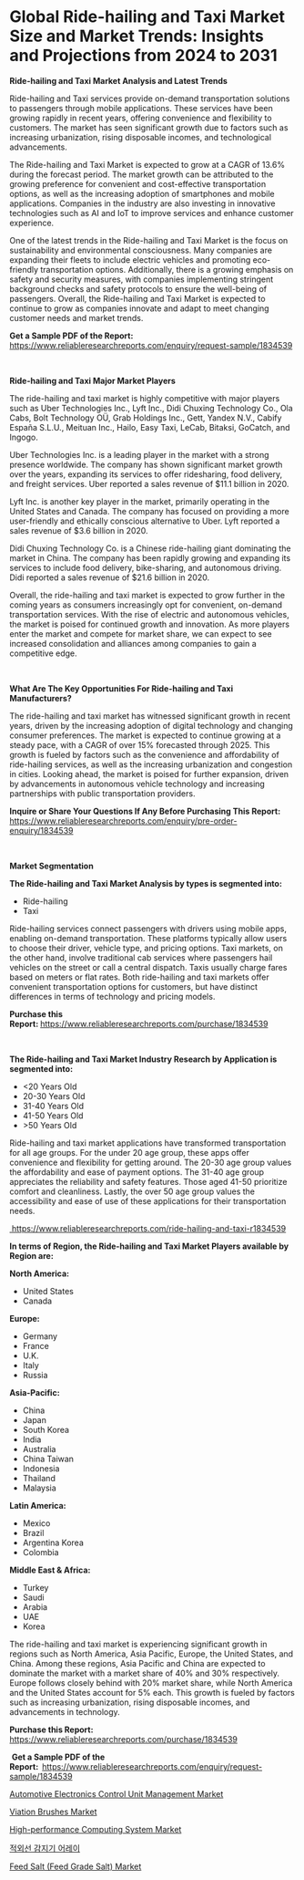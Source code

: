 <p><h1>Global Ride-hailing and Taxi Market Size and Market Trends: Insights and Projections from 2024 to 2031</h1></p><p><strong>Ride-hailing and Taxi Market Analysis and Latest Trends</strong></p>
<p><p>Ride-hailing and Taxi services provide on-demand transportation solutions to passengers through mobile applications. These services have been growing rapidly in recent years, offering convenience and flexibility to customers. The market has seen significant growth due to factors such as increasing urbanization, rising disposable incomes, and technological advancements.</p><p>The Ride-hailing and Taxi Market is expected to grow at a CAGR of 13.6% during the forecast period. The market growth can be attributed to the growing preference for convenient and cost-effective transportation options, as well as the increasing adoption of smartphones and mobile applications. Companies in the industry are also investing in innovative technologies such as AI and IoT to improve services and enhance customer experience.</p><p>One of the latest trends in the Ride-hailing and Taxi Market is the focus on sustainability and environmental consciousness. Many companies are expanding their fleets to include electric vehicles and promoting eco-friendly transportation options. Additionally, there is a growing emphasis on safety and security measures, with companies implementing stringent background checks and safety protocols to ensure the well-being of passengers. Overall, the Ride-hailing and Taxi Market is expected to continue to grow as companies innovate and adapt to meet changing customer needs and market trends.</p></p>
<p><strong>Get a Sample PDF of the Report:&nbsp;</strong> <a href="https://www.reliableresearchreports.com/enquiry/request-sample/1834539">https://www.reliableresearchreports.com/enquiry/request-sample/1834539</a></p>
<p>&nbsp;</p>
<p><strong>Ride-hailing and Taxi Major Market Players</strong></p>
<p><p>The ride-hailing and taxi market is highly competitive with major players such as Uber Technologies Inc., Lyft Inc., Didi Chuxing Technology Co., Ola Cabs, Bolt Technology OÜ, Grab Holdings Inc., Gett, Yandex N.V., Cabify España S.L.U., Meituan Inc., Hailo, Easy Taxi, LeCab, Bitaksi, GoCatch, and Ingogo.</p><p>Uber Technologies Inc. is a leading player in the market with a strong presence worldwide. The company has shown significant market growth over the years, expanding its services to offer ridesharing, food delivery, and freight services. Uber reported a sales revenue of $11.1 billion in 2020.</p><p>Lyft Inc. is another key player in the market, primarily operating in the United States and Canada. The company has focused on providing a more user-friendly and ethically conscious alternative to Uber. Lyft reported a sales revenue of $3.6 billion in 2020.</p><p>Didi Chuxing Technology Co. is a Chinese ride-hailing giant dominating the market in China. The company has been rapidly growing and expanding its services to include food delivery, bike-sharing, and autonomous driving. Didi reported a sales revenue of $21.6 billion in 2020.</p><p>Overall, the ride-hailing and taxi market is expected to grow further in the coming years as consumers increasingly opt for convenient, on-demand transportation services. With the rise of electric and autonomous vehicles, the market is poised for continued growth and innovation. As more players enter the market and compete for market share, we can expect to see increased consolidation and alliances among companies to gain a competitive edge.</p></p>
<p>&nbsp;</p>
<p><strong>What Are The Key Opportunities For Ride-hailing and Taxi Manufacturers?</strong></p>
<p><p>The ride-hailing and taxi market has witnessed significant growth in recent years, driven by the increasing adoption of digital technology and changing consumer preferences. The market is expected to continue growing at a steady pace, with a CAGR of over 15% forecasted through 2025. This growth is fueled by factors such as the convenience and affordability of ride-hailing services, as well as the increasing urbanization and congestion in cities. Looking ahead, the market is poised for further expansion, driven by advancements in autonomous vehicle technology and increasing partnerships with public transportation providers.</p></p>
<p><strong>Inquire or Share Your Questions If Any Before Purchasing This Report:</strong> <a href="https://www.reliableresearchreports.com/enquiry/pre-order-enquiry/1834539">https://www.reliableresearchreports.com/enquiry/pre-order-enquiry/1834539</a></p>
<p>&nbsp;</p>
<p><strong>Market Segmentation</strong></p>
<p><strong>The Ride-hailing and Taxi Market Analysis by types is segmented into:</strong></p>
<p><ul><li>Ride-hailing</li><li>Taxi</li></ul></p>
<p><p>Ride-hailing services connect passengers with drivers using mobile apps, enabling on-demand transportation. These platforms typically allow users to choose their driver, vehicle type, and pricing options. Taxi markets, on the other hand, involve traditional cab services where passengers hail vehicles on the street or call a central dispatch. Taxis usually charge fares based on meters or flat rates. Both ride-hailing and taxi markets offer convenient transportation options for customers, but have distinct differences in terms of technology and pricing models.</p></p>
<p><strong>Purchase this Report:&nbsp;</strong><a href="https://www.reliableresearchreports.com/purchase/1834539">https://www.reliableresearchreports.com/purchase/1834539</a></p>
<p>&nbsp;</p>
<p><strong>The Ride-hailing and Taxi Market Industry Research by Application is segmented into:</strong></p>
<p><ul><li><20 Years Old</li><li>20-30 Years Old</li><li>31-40 Years Old</li><li>41-50 Years Old</li><li>>50 Years Old</li></ul></p>
<p><p>Ride-hailing and taxi market applications have transformed transportation for all age groups. For the under 20 age group, these apps offer convenience and flexibility for getting around. The 20-30 age group values the affordability and ease of payment options. The 31-40 age group appreciates the reliability and safety features. Those aged 41-50 prioritize comfort and cleanliness. Lastly, the over 50 age group values the accessibility and ease of use of these applications for their transportation needs.</p></p>
<p><a href="https://www.reliableresearchreports.com/ride-hailing-and-taxi-r1834539">&nbsp;https://www.reliableresearchreports.com/ride-hailing-and-taxi-r1834539</a></p>
<p><strong>In terms of Region, the Ride-hailing and Taxi Market Players available by Region are:</strong></p>
<p>
    <p> <strong> North America: </strong>
        <ul>
            <li>United States</li>
            <li>Canada</li>
        </ul>
        </p> 
    <p> <strong> Europe: </strong>
        <ul>
            <li>Germany</li>
            <li>France</li>
            <li>U.K.</li>
            <li>Italy</li>
            <li>Russia</li>
        </ul>
        </p> 
    <p> <strong> Asia-Pacific: </strong>
        <ul>
            <li>China</li>
            <li>Japan</li>
            <li>South Korea</li>
            <li>India</li>
            <li>Australia</li>
            <li>China Taiwan</li>
            <li>Indonesia</li>
            <li>Thailand</li>
            <li>Malaysia</li>
        </ul>
        </p> 
    <p> <strong> Latin America: </strong>
        <ul>
            <li>Mexico</li>
            <li>Brazil</li>
            <li>Argentina Korea</li>
            <li>Colombia</li>
        </ul>
        </p> 
    <p> <strong> Middle East & Africa: </strong>
        <ul>
            <li>Turkey</li>
            <li>Saudi</li>
            <li>Arabia</li>
            <li>UAE</li>
            <li>Korea</li>
        </ul>
    </p>
    </p>
<p><p>The ride-hailing and taxi market is experiencing significant growth in regions such as North America, Asia Pacific, Europe, the United States, and China. Among these regions, Asia Pacific and China are expected to dominate the market with a market share of 40% and 30% respectively. Europe follows closely behind with 20% market share, while North America and the United States account for 5% each. This growth is fueled by factors such as increasing urbanization, rising disposable incomes, and advancements in technology.</p></p>
<p><strong>Purchase this Report: </strong><a href="https://www.reliableresearchreports.com/purchase/1834539">https://www.reliableresearchreports.com/purchase/1834539</a></p>
<p>&nbsp;<strong>Get a Sample PDF of the Report:&nbsp;&nbsp;</strong><a href="https://www.reliableresearchreports.com/enquiry/request-sample/1834539">https://www.reliableresearchreports.com/enquiry/request-sample/1834539</a></p>
<p><strong></strong></p>
<p><p><a href="https://github.com/kosella/Market-Research-Report-List-3/blob/main/automotive-electronics-control-unit-management-market.md">Automotive Electronics Control Unit Management Market</a></p><p><a href="https://www.linkedin.com/pulse/viation-brushes-market-comprehensive-assessment-type-rnmbe?trackingId=u2z%2BwdD%2BNyqPJORM2QBqkw%3D%3D">Viation Brushes Market</a></p><p><a href="https://github.com/kufem1/Market-Research-Report-List-2/blob/main/high-performance-computing-system-market.md">High-performance Computing System Market</a></p><p><a href="https://medium.com/@heatherelasquez5675/%EC%9D%B8%ED%94%84%EB%9D%BC%EB%A0%88%EB%93%9C-%EA%B0%90%EC%A7%80%EA%B8%B0-%EC%96%B4%EB%A0%88%EC%9D%B4-%EC%8B%9C%EC%9E%A5-%EC%A0%90%EC%9C%A0%EC%9C%A8-%EB%B3%80%ED%99%94-%EB%B0%8F-%EC%8B%9C%EC%9E%A5-%EC%84%B1%EC%9E%A5-%EB%8F%99%ED%96%A5-2024-2031-d16d8ddf6972">적외선 감지기 어레이</a></p><p><a href="https://www.linkedin.com/pulse/feed-salt-grade-market-size-growing-forecasted-period-from-vafkf">Feed Salt (Feed Grade Salt) Market</a></p></p>